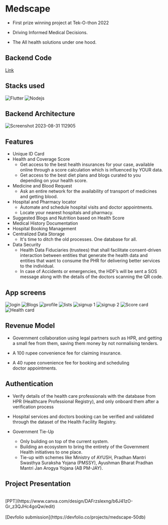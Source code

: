 # Medscape

* First prize winning project at Tek-O-thon 2022

* Driving Informed Medical Decisions.

* The All health solutions under one hood.

## Backend Code
[Link](https://github.com/adamsyy/Medscape/tree/main/medscape-backend)
## Stacks used

![Flutter](https://img.shields.io/badge/Flutter-%2302569B.svg?style=for-the-badge&logo=Flutter&logoColor=white)
![Nodejs](https://img.shields.io/badge/Nodejs-FF8800?style=for-the-badge&logo=Nodejs&logoColor=white)

## Backend Architecture
![Screenshot 2023-08-31 112905](https://github.com/adamsyy/Medscape/assets/75473780/0e1d6b26-438d-4f8d-a939-b49ac37d32ed)

## Features

* Unique ID Card
* Health and Coverage Score
  * Get access to the best health insurances for your case, available online through a score calculation which is influenced by YOUR data.
  * Get access to the best diet plans and blogs curated to you depending on your health score.
* Medicine and Blood Request
  * Ask an entire network for the availability of transport of medicines and getting blood.
* Hospital and Pharmacy locator
  * Automate and schedule hospital visits and doctor appointments.
  * Locate your nearest hospitals and pharmacy.
* Suggested Blogs and Nutrition based on Health Score
* Medical History Documentation
* Hospital Booking Management
* Centralized Data Storage
  * It's time to ditch the old processes. One database for all.
* Data Security
  * Health Data Fiduciaries (trustees) that shall facilitate consent-driven interaction between entities that generate the health data and entities that want to consume the PHR for delivering better services to the individual.
  * In case of Accidents or emergencies, the HDF’s will be sent a SOS message along with the details of the doctors scanning the QR code. 
## App screens

![login](https://user-images.githubusercontent.com/75473780/213473978-bb8fdd04-6357-4867-b241-4a577a9153fe.png)
![Blogs](https://user-images.githubusercontent.com/75473780/213474407-f0f86d58-ca3d-4662-a979-475f79c16c1f.png)
![profile](https://user-images.githubusercontent.com/75473780/213474420-8d134afc-887b-4c32-833e-5979b6d84734.png)
![lists](https://user-images.githubusercontent.com/75473780/213474427-748c96f8-7e92-428f-a056-003d09442250.png)
![signup 1](https://user-images.githubusercontent.com/75473780/213474440-299d92e8-52d2-4bbd-bbb9-6bdde3e151e0.png)
![signup 2](https://user-images.githubusercontent.com/75473780/213474445-bd5ef80d-2a04-4860-8cf8-32299315a5d5.png)
![Score card](https://user-images.githubusercontent.com/75473780/213474449-6dffe43a-6c4e-48b7-a2ae-7534a936a0b5.png)
![Health card](https://user-images.githubusercontent.com/75473780/213474562-8330fcc2-40c9-452f-8a17-14f3e2c419ff.png)


## Revenue Model 

* Government collaboration using legal partners such as HPR, and getting a small fee from them, saving them money by not normalising tenders.

* A 100 rupee convenience fee for claiming insurance.
 
* A 40 rupee convenience fee for booking and scheduling         
     doctor appointments.

## Authentication

* Verify details of the health care professionals with the database from HPR (Healthcare Professional Registry), and only onboard them after a verification process

* Hospital services and doctors booking can be verified and validated through the dataset of the Health Facility Registry.
* Government Tie-Up
  * Only building on top of the current system.
  * Building an ecosystem to bring the entirety of the Government Health initiatives to one place.
  * Tie-up with schemes like Ministry of AYUSH, Pradhan Mantri Swasthya Suraksha Yojana (PMSSY), Ayushman Bharat Pradhan Mantri Jan Arogya Yojana (AB PM-JAY).

## Project Presentation
<br>
[PPT](https://www.canva.com/design/DAFrzslexng/b6J41zO-Gr_z3QJHc4goQw/edit)
</br>
<br>
[Devfolio submission](https://devfolio.co/projects/medscape-50db)
</br>
